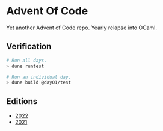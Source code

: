 # Advent Of Code

Yet another Advent of Code repo. Yearly relapse into OCaml.

## Verification

```bash
# Run all days.
> dune runtest

# Run an individual day.
> dune build @day01/test
```

## Editions

- [2022](https://github.com/hellopatrick/xmas/tree/main/2022)
- [2021](https://github.com/hellopatrick/xmas/tree/v2021)
